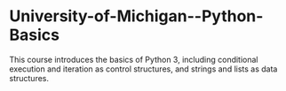 # University-of-Michigan--Python-Basics
This course introduces the basics of Python 3, including conditional execution and iteration as control structures, and strings and lists as data structures.
